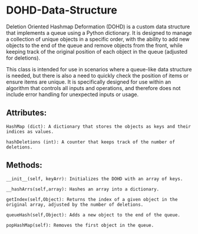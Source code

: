 # DOHD-Data-Structure

Deletion Oriented Hashmap Deformation (DOHD) is a custom data structure that 
implements a queue using a Python dictionary. It is designed to manage a collection 
of unique objects in a specific order, with the ability to add new objects to the 
end of the queue and remove objects from the front, while keeping track of the 
original position of each object in the queue (adjusted for deletions).

This class is intended for use in scenarios where a queue-like data structure is 
needed, but there is also a need to quickly check the position of items or ensure 
items are unique. It is specifically designed for use within an algorithm that 
controls all inputs and operations, and therefore does not include error handling 
for unexpected inputs or usage.


## Attributes:
    HashMap (dict): A dictionary that stores the objects as keys and their indices as values.
    
    hashDeletions (int): A counter that keeps track of the number of deletions.

## Methods:
    __init__(self, keyArr): Initializes the DOHD with an array of keys.
    
    __hashArrs(self,array): Hashes an array into a dictionary.
    
    getIndex(self,Object): Returns the index of a given object in the original array, adjusted by the number of deletions.
    
    queueHash(self,Object): Adds a new object to the end of the queue.
    
    popHashMap(self): Removes the first object in the queue.
